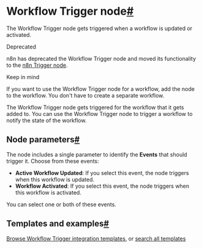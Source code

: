 [](https://github.com/n8n-io/n8n-docs/edit/main/docs/integrations/builtin/core-nodes/n8n-nodes-base.workflowtrigger.md "Edit this page")

# Workflow Trigger node[#](#workflow-trigger-node "Permanent link")

The Workflow Trigger node gets triggered when a workflow is updated or activated.

Deprecated

n8n has deprecated the Workflow Trigger node and moved its functionality to the [n8n Trigger node](../n8n-nodes-base.n8ntrigger/).

Keep in mind

If you want to use the Workflow Trigger node for a workflow, add the node to the workflow. You don't have to create a separate workflow.

The Workflow Trigger node gets triggered for the workflow that it gets added to. You can use the Workflow Trigger node to trigger a workflow to notify the state of the workflow.

## Node parameters[#](#node-parameters "Permanent link")

The node includes a single parameter to identify the **Events** that should trigger it. Choose from these events:

*   **Active Workflow Updated**: If you select this event, the node triggers when this workflow is updated.
*   **Workflow Activated**: If you select this event, the node triggers when this workflow is activated.

You can select one or both of these events.

## Templates and examples[#](#templates-and-examples "Permanent link")

[Browse Workflow Trigger integration templates](https://n8n.io/integrations/workflow-trigger/), or [search all templates](https://n8n.io/workflows/)